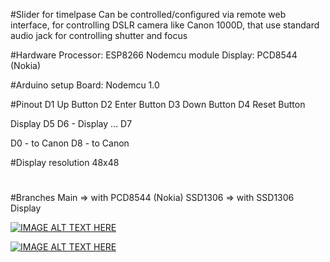 #Slider for timelpase
Can be controlled/configured via remote web interface,
for controlling DSLR camera like Canon 1000D, that use standard audio jack for controlling shutter and focus

#Hardware
Processor: ESP8266 Nodemcu module
Display: PCD8544 (Nokia)

#Arduino setup
Board: Nodemcu 1.0

#Pinout
D1 Up Button
D2 Enter Button
D3 Down Button
D4 Reset Button

Display
D5
D6 - Display ...
D7

D0 - to Canon
D8 - to Canon


#Display resolution
48x48

#

#Branches
Main => with PCD8544 (Nokia)
SSD1306 => with SSD1306 Display


[![IMAGE ALT TEXT HERE](images/home.gif)](https://www.instagram.com/p/Bh_77N4AFy6/?taken-by=robbyroboter)

[![IMAGE ALT TEXT HERE](images/ui.gif)](https://www.instagram.com/p/Bhrn00ogEmx/?taken-by=robbyroboter)
